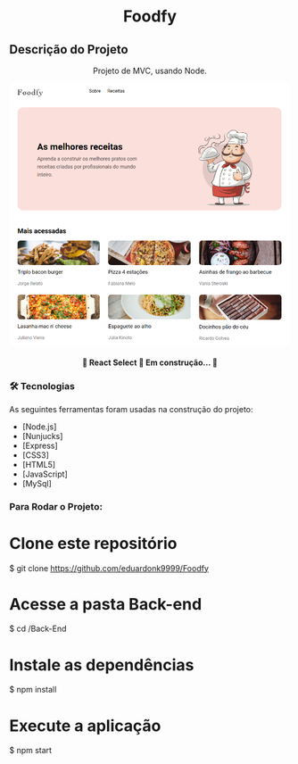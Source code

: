 <h1 align="center">Foodfy</h1>

## Descrição do Projeto
<p align="center">Projeto de MVC, usando Node.</p>

<img src="https://github.com/eduardonk9999/Foodfy/blob/master/site.png"/>

<h4 align="center"> 
	🚧  React Select 🚀 Em construção...  🚧
</h4>




### 🛠 Tecnologias

As seguintes ferramentas foram usadas na construção do projeto:

- [Node.js]
- [Nunjucks]
- [Express]
- [CSS3]
- [HTML5]
- [JavaScript]
- [MySql]



### Para Rodar o Projeto:

# Clone este repositório
$ git clone https://github.com/eduardonk9999/Foodfy

# Acesse a pasta Back-end
$ cd /Back-End

# Instale as dependências
$ npm install

# Execute a aplicação
$ npm start